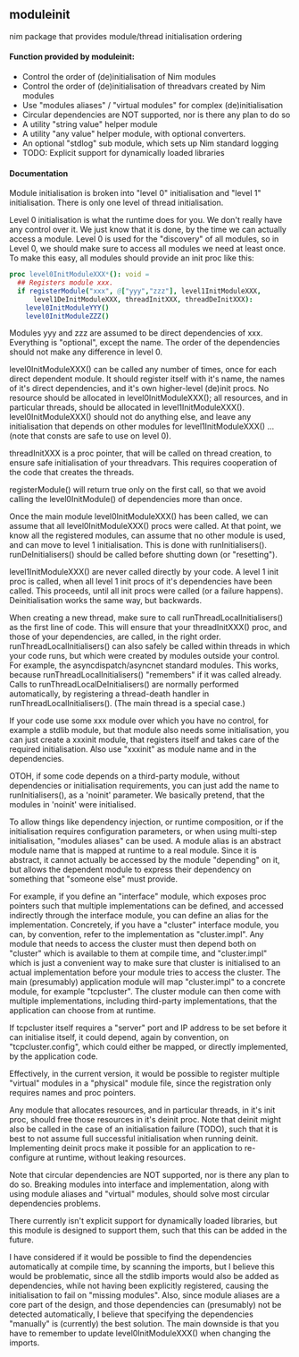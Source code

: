 ## moduleinit
nim package that provides module/thread initialisation ordering

#### Function provided by moduleinit:
- Control the order of (de)initialisation of Nim modules
- Control the order of (de)initialisation of threadvars created by Nim modules
- Use "modules aliases" / "virtual modules" for complex (de)initialisation
- Circular dependencies are NOT supported, nor is there any plan to do so
- A utility "string value" helper module
- A utility "any value" helper module, with optional converters.
- An optional "stdlog" sub module, which sets up Nim standard logging
- TODO: Explicit support for dynamically loaded libraries


#### Documentation

Module initialisation is broken into "level 0" initialisation and "level 1"
initialisation. There is only one level of thread initialisation.

Level 0 initialisation is what the runtime does for you. We don't really
have any control over it. We just know that it is done, by the time we can
actually access a module. Level 0 is used for the "discovery" of all modules,
so in Level 0, we should make sure to access all modules we need at least
once. To make this easy, all modules should provide an init proc like this:

```nim
proc level0InitModuleXXX*(): void =
  ## Registers module xxx.
  if registerModule("xxx", @["yyy","zzz"], level1InitModuleXXX,
      level1DeInitModuleXXX, threadInitXXX, threadDeInitXXX):
    level0InitModuleYYY()
    level0InitModuleZZZ()
```

Modules yyy and zzz are assumed to be direct dependencies of xxx.
Everything is "optional", except the name. The order of the dependencies
should not make any difference in level 0.

level0InitModuleXXX() can be called any number of times, once for each direct
dependent module. It should register itself with it's name, the names of it's
direct dependencies, and it's own higher-level (de)init procs. No resource
should be allocated in level0InitModuleXXX(); all resources, and in
particular threads, should be allocated in level1InitModuleXXX().
level0InitModuleXXX() should not do anything else, and leave any
initialisation that depends on other modules for level1InitModuleXXX() ...
(note that consts are safe to use on level 0).

threadInitXXX is a proc pointer, that will be called on thread creation, to
ensure safe initialisation of your threadvars. This requires cooperation of
the code that creates the threads.

registerModule() will return true only on the first call, so that we avoid
calling the level0InitModule() of dependencies more than once.

Once the main module level0InitModuleXXX() has been called, we can assume
that all level0InitModuleXXX() procs were called. At that point, we know all
the registered modules, can assume that no other module is used, and can move
to level 1 initialisation. This is done with runInitialisers().
runDeInitialisers() should be called before shutting down (or "resetting").

level1InitModuleXXX() are never called directly by your code. A level 1 init
proc is called, when all level 1 init procs of it's dependencies have been
called. This proceeds, until all init procs were called (or a failure
happens). Deinitialisation works the same way, but backwards.

When creating a new thread, make sure to call runThreadLocalInitialisers()
as the first line of code. This will ensure that your threadInitXXX() proc,
and those of your dependencies, are called, in the right order.
runThreadLocalInitialisers() can also safely be called within threads in
which your code runs, but which were created by modules outside your control.
For example, the asyncdispatch/asyncnet standard modules. This works, because
runThreadLocalInitialisers() "remembers" if it was called already. Calls to
runThreadLocalDeInitialisers() are normally performed automatically, by
registering a thread-death handler in runThreadLocalInitialisers().
(The main thread is a special case.)

If your code use some xxx module over which you have no control, for example
a stdlib module, but that module also needs some initialisation, you can just
create a xxxinit module, that registers itself and takes care of the required
initialisation. Also use "xxxinit" as module name and in the dependencies.

OTOH, if some code depends on a third-party module, without dependencies or
initialisation requirements, you can just add the name to runInitialisers(),
as a 'noinit' parameter. We basically pretend, that the modules in 'noinit'
were initialised.

To allow things like dependency injection, or runtime composition, or if the
initialisation requires configuration parameters, or when using multi-step
initialisation, "modules aliases" can be used. A module alias is an abstract
module name that is mapped at runtime to a real module. Since it is abstract,
it cannot actually be accessed by the module "depending" on it, but allows
the dependent module to express their dependency on something that "someone
else" must provide.

For example, if you define an "interface" module, which exposes proc pointers
such that multiple implementations can be defined, and accessed indirectly
through the interface module, you can define an alias for the implementation.
Concretely, if you have a "cluster" interface module, you can, by convention,
refer to the implementation as "cluster.impl". Any module that needs to
access the cluster must then depend both on "cluster" which is available to
them at compile time, and "cluster.impl" which is just a convenient way to
make sure that cluster is initialised to an actual implementation before your
module tries to access the cluster. The main (presumably) application module
will map "cluster.impl" to a concrete module, for example "tcpcluster". The
cluster module can then come with multiple implementations, including
third-party implementations, that the application can choose from at runtime.

If tcpcluster itself requires a "server" port and IP address to be set
before it can initialise itself, it could depend, again by convention, on
"tcpcluster.config", which could either be mapped, or directly implemented,
by the application code.

Effectively, in the current version, it would be possible to register
multiple "virtual" modules in a "physical" module file, since the
registration only requires names and proc pointers.

Any module that allocates resources, and in particular threads, in it's init
proc, should free those resources in it's deinit proc. Note that deinit might
also be called in the case of an initialisation failure (TODO), such that it
is best to not assume full successful initialisation when running deinit.
Implementing deinit procs make it possible for an application to re-configure
at runtime, without leaking resources.

Note that circular dependencies are NOT supported, nor is there any plan to
do so. Breaking modules into interface and implementation, along with using
module aliases and "virtual" modules, should solve most circular dependencies
problems.

There currently isn't explicit support for dynamically loaded libraries, but
this module is designed to support them, such that this can be added in the
future.

I have considered if it would be possible to find the dependencies
automatically at compile time, by scanning the imports, but I believe this
would be problematic, since all the stdlib imports would also be added as
dependencies, while not having been explicitly registered, causing the
initialisation to fail on "missing modules". Also, since module aliases are
a core part of the design, and those dependencies can (presumably) not be
detected automatically, I believe that specifying the dependencies "manually"
is (currently) the best solution. The main downside is that you have to
remember to update level0InitModuleXXX() when changing the imports.
